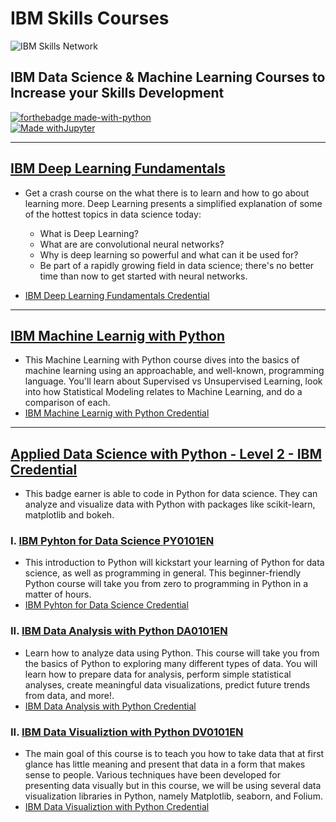 IBM Skills Courses
==============================
![IBM Skills Network](https://esmarketingdigital.com/images/ibm-Skills.png)

## IBM Data Science & Machine Learning Courses to Increase your Skills Development

[![forthebadge made-with-python](http://ForTheBadge.com/images/badges/made-with-python.svg)](https://www.python.org/)  
[![Made withJupyter](https://img.shields.io/badge/Made%20with-Jupyter-orange?style=for-the-badge&logo=Jupyter)](https://jupyter.org/try)  
 
---

## [IBM Deep Learning Fundamentals](https://cognitiveclass.ai/courses/course-v1:DeepLearning.TV+ML0115EN+v2.0)
- Get a crash course on the what there is to learn and how to go about learning more. Deep Learning presents a simplified explanation of some of the hottest topics in data science today:

  - What is Deep Learning?
  - What are are convolutional neural networks?
  - Why is deep learning so powerful and what can it be used for?
  - Be part of a rapidly growing field in data science; there's no better time than now to get started with neural networks.  
- [IBM Deep Learning Fundamentals Credential](https://www.credly.com/badges/97756631-24ed-4306-9722-1937340f8d76/public_url)  

---
## [IBM Machine Learnig with Python](https://github.com/jesussantana/IBM-Machine-Learning-with-Python)
- This Machine Learning with Python course dives into the basics of machine learning using an approachable, and well-known, programming language. You'll learn about Supervised vs Unsupervised Learning, look into how Statistical Modeling relates to Machine Learning, and do a comparison of each.
- [IBM Machine Learnig with Python Credential](https://www.credly.com/earner/earned/badge/cc1b5ec1-647e-4c31-a608-8cdd4fc4c5a6)  

---
## [Applied Data Science with Python - Level 2 - IBM Credential](https://www.credly.com/earner/earned/badge/3a4d71ef-d328-40b5-8be8-40949bce5c96)
- This badge earner is able to code in Python for data science. They can analyze and visualize data with Python with packages like scikit-learn, matplotlib and bokeh.

### I. [IBM Pyhton for Data Science PY0101EN](https://github.com/jesussantana/IBM-Python-for-Data-Science-PY0101EN)
- This introduction to Python will kickstart your learning of Python for data science, as well as programming in general. This beginner-friendly Python course will take you from zero to programming in Python in a matter of hours.  
- [IBM Pyhton for Data Science Credential](https://www.credly.com/earner/earned/badge/a0f2dbd6-ff83-40d6-aa41-a7ccb9cc6363)
### II. [IBM Data Analysis with Python DA0101EN](https://github.com/jesussantana/IBM-Data-Analysis-with-Python-DA0101EN)  

- Learn how to analyze data using Python. This course will take you from the basics of Python to exploring many different types of data. You will learn how to prepare data for analysis, perform simple statistical analyses, create meaningful data visualizations, predict future trends from data, and more!.  
- [IBM Data Analysis with Python Credential](https://www.credly.com/earner/earned/badge/730e7fb2-186e-4527-b8b2-bf0db1cfce05)
### II. [IBM Data Visualiztion with Python DV0101EN](https://github.com/jesussantana/IBM-Data-Visualization-with-Python-DV0101EN)
- The main goal of this course is to teach you how to take data that at first glance has little meaning and present that data in a form that makes sense to people. Various techniques have been developed for presenting data visually but in this course, we will be using several data visualization libraries in Python, namely Matplotlib, seaborn, and Folium.
- [IBM Data Visualiztion with Python Credential](https://www.credly.com/earner/earned/badge/8efefd76-672c-4400-9995-29af176bde17)
